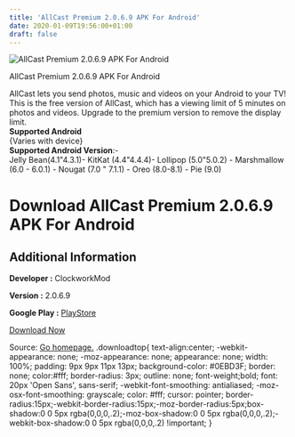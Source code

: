 ```yaml
---
title: 'AllCast Premium 2.0.6.9 APK For Android'
date: 2020-01-09T19:56:00+01:00
draft: false
---
```


![AllCast Premium 2.0.6.9 APK For Android](https://i0.wp.com/apkhome.net/wp-content/uploads/2020/01/AllCast-Premium-2.0.6.9.png "AllCast Premium 2.0.6.9 APK For Android")

  

AllCast Premium 2.0.6.9 APK For Android

AllCast lets you send photos, music and videos on your Android to your TV!  
This is the free version of AllCast, which has a viewing limit of 5 minutes on photos and videos. Upgrade to the premium version to remove the display limit.  
**Supported Android**  
{Varies with device}  
**Supported Android Version**:-  
Jelly Bean(4.1"4.3.1)- KitKat (4.4"4.4.4)- Lollipop (5.0"5.0.2) - Marshmallow (6.0 - 6.0.1) - Nougat (7.0 " 7.1.1) - Oreo (8.0-8.1) - Pie (9.0)

Download AllCast Premium 2.0.6.9 APK For Android
================================================

Additional Information
----------------------

**Developer :** ClockworkMod

**Version :** 2.0.6.9

**Google Play :** [PlayStore](https://play.google.com/store/apps/details?id=com.koushikdutta.cast)

  

[Download Now](https://store4app.co/post/allcast-premium-2-0-6-9-apk-for-android_1578595978)

  
Source: [Go homepage.](https://store4app.co/post/allcast-premium-2-0-6-9-apk-for-android_1578595978) .downloadtop{ text-align:center; -webkit-appearance: none; -moz-appearance: none; appearance: none; width: 100%; padding: 9px 9px 11px 13px; background-color: #0EBD3F; border: none; color:#fff; border-radius: 3px; outline: none; font-weight;bold; font: 20px 'Open Sans', sans-serif; -webkit-font-smoothing: antialiased; -moz-osx-font-smoothing: grayscale; color: #fff; cursor: pointer; border-radius:15px;-webkit-border-radius:15px;-moz-border-radius:5px;box-shadow:0 0 5px rgba(0,0,0,.2);-moz-box-shadow:0 0 5px rgba(0,0,0,.2);-webkit-box-shadow:0 0 5px rgba(0,0,0,.2) !important; }